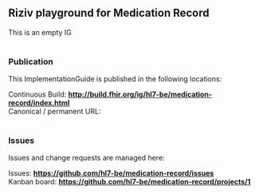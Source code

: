 Riziv playground for Medication Record
---
This is an empty IG 
<br> </br>
###
### Publication
This ImplementationGuide is published in the following locations:

Continuous Build: __http://build.fhir.org/ig/hl7-be/medication-record/index.html__  
Canonical / permanent URL: 
<br> </br>

### Issues
Issues and change requests are managed here:  

Issues:  __https://github.com/hl7-be/medication-record/issues__  
Kanban board:  __https://github.com/hl7-be/medication-record/projects/1__  
